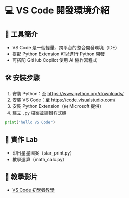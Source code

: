 # 💻 VS Code 開發環境介紹

## 🧰 工具簡介
- VS Code 是一個輕量、跨平台的整合開發環境（IDE）
- 搭配 Python Extension 可以進行 Python 開發
- 可搭配 GitHub Copilot 使用 AI 協作寫程式

## 🛠️ 安裝步驟
1. 安裝 Python：至 https://www.python.org/downloads/
2. 安裝 VS Code：至 https://code.visualstudio.com/
3. 安裝 Python Extension（由 Microsoft 提供）
4. 建立 `.py` 檔案並編輯程式碼

```python
print("hello VS Code")
```

## 🧪 實作 Lab
- 印出星星圖案（star_print.py）
- 數學運算（math_calc.py）

## 🎥 教學影片
- [VS Code 初學者教學](https://youtu.be/wqRlKVRUV_k?si=xdTAdsVEQhr9LRaP)
